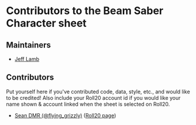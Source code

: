 # Contributors to the Beam Saber Character sheet

## Maintainers

* [Jeff Lamb](https://github.com/Solarswordsman)

## Contributors
Put yourself here if you've contributed code, data, style, etc., and would like to be credited!
Also include your Roll20 account id if you would like your name shown & account linked when the sheet is selected on Roll20.

* [Sean DMR (@flying_grizzly)](https://www.flyinggrizzly.net) ([Roll20 page](https://app.roll20.net/users/1858057/flying-grizzly))
